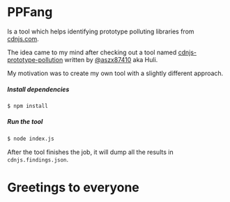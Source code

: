 # PPFang

Is a tool which helps identifying prototype polluting libraries from [cdnjs.com](https://cdnjs.com/).

The idea came to my mind after checking out a tool named [cdnjs-prototype-pollution](https://github.com/aszx87410/cdnjs-prototype-pollution)
written by [@aszx87410](https://github.com/aszx87410) aka Huli.

My motivation was to create my own tool with a slightly different approach.

##### Install dependencies

```sh
$ npm install
```

##### Run the tool

```sh
$ node index.js
```

After the tool finishes the job, it will dump all the results in `cdnjs.findings.json`.

# Greetings to everyone
